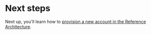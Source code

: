 # Next steps

Next up, you'll learn how to [provision a new account in the Reference Architecture](../adding-a-new-account/intro).


<!-- ##DOCS-SOURCER-START
{"sourcePlugin":"Local File Copier","hash":"041048cfceb55a4a86f227bb904459ac"}
##DOCS-SOURCER-END -->
